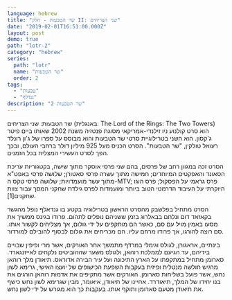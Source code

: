 ```yaml
---
language: hebrew
title: "שר הטבעות - חלק II: שני הצריחים"
date: "2019-02-01T16:51:00.000Z"
layout: post
demo: true
path: "lotr-2"
category: "hebrew"
series:
  path: "lotr"
  name: "שר הטבעות"
  order: 2
tags:
  - "טבעות"
  - "גנדלף"
description: "שר הטבעות 2"
---
```


שר הטבעות: שני הצריחים (באנגלית: The Lord of the Rings: The Two Towers) הוא סרט קולנוע ניו זילנדי-אמריקאי מסוגת פנטזיה משנת 2002 שאותו ביים פיטר ג'קסון. הוא השני בטרילוגיית סרטי שר הטבעות והוא מבוסס על ספרו של ג'ון רונלד רעואל טולקין, "שר הטבעות". הסרט הכניס מעל 925 מיליון דולר ברחבי העולם, ובכך הפך לסרט העשירי המצליח בכל הזמנים.

הסרט זכה במגוון רחב של פרסים, בהם שני פרסי אוסקר מתוך שישה, בקטגוריות עריכת הסאונד והאפקטים המיוחדים; חמישה מתוך עשרה פרסי סאטורן; שלושה פרסי באפט"א מתוך עשר מועמדויות; שלושה פרסי טקס ה-MTV; פרס גראמי על הפסקול; פרס הוגו היוקרתי על העיבוד הדרמטי הטוב ביותר ומועמדות לפרס גילדת שחקני המסך עבור צוות שחקנים[1].

הסרט מתחיל בפלשבק מהסרט הראשון בטרילוגיה בקטע בו גנדאלף נופל מהגשר בקאזאד דום ונלחם בבאלרוג בזמן ששניהם נופלים לתהום. פרודו בגינס ממשיך את מסעו באמין מויל עם סם, כאשר הם מותקפים על ידי גולום, אך מצליחים לקשור אותו. סם רוצה להורגו, אך פרודו מרחם עליו. הם מכריחים את גולום לבסוף להובילם למורדור.

בינתיים, אראגורן, לגולס וגימלי במרדף מתמשך אחר האורקים, אשר מרי ופיפין שבויים בידיהם, עד הגיעם לממלכת רוהאן, ולגולס משער שההוביטים נלקחים לאייזנגארד. סארומן מתחיל במתקפתו על הארץ התיכונה ועל עיר הבירה אדוראס. תיאודן מלך רוהאן מרגיש חולשה מנטלית ופיזית בעקבות השפעת הכישופים של יועצו האישי, גרימא לשון נחש, אשר פועל בשליחות סארומן. האורקים אשר מתקיפים את אדמות רוהאן הורגים את בנו יחידו של המלך, תיאודרד. אחיינו של תיאודן, איאומר, מבין שגרימא לשון נחש כישף את תיאודן מטעם סארומן ותוקף אותו. בעקבות כך הוא מגורש על ידי לשון נחש.